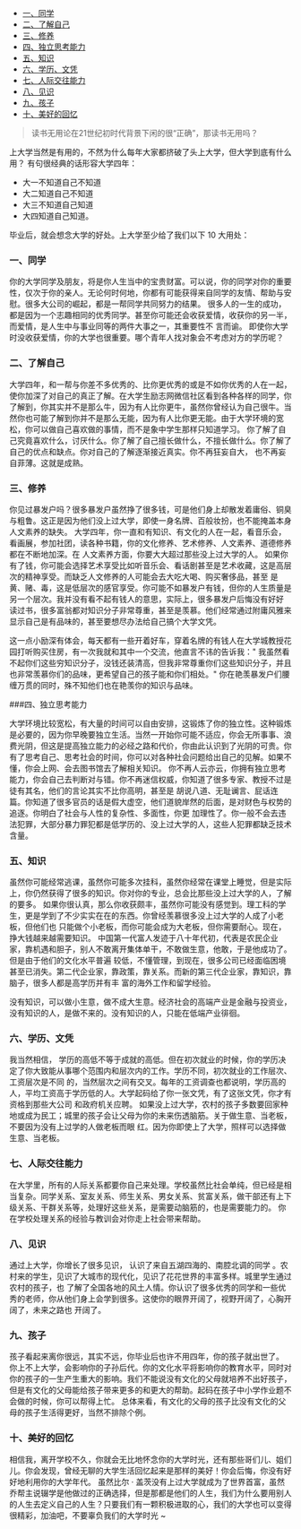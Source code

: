 
<!-- TOC -->

- [一、同学](#一同学)
- [二、了解自己](#二了解自己)
- [三、修养](#三修养)
- [四、独立思考能力](#四独立思考能力)
- [五、知识](#五知识)
- [六、学历、文凭](#六学历文凭)
- [七、人际交往能力](#七人际交往能力)
- [八、见识](#八见识)
- [九、孩子](#九孩子)
- [十、美好的回忆](#十美好的回忆)

<!-- /TOC -->

> 读书无用论在21世纪初时代背景下闲的很“正确”，那读书无用吗？

上大学当然是有用的，不然为什么每年大家都挤破了头上大学，但大学到底有什么用？ 有句很经典的话形容大学四年：
- 大一不知道自己不知道 
- 大二知道自己不知道 
- 大三不知道自己知道 
- 大四知道自己知道。

毕业后，就会想念大学的好处。上大学至少给了我们以下 10 大用处：


### 一、同学

你的大学同学及朋友，将是你人生当中的宝贵财富。可以说，你的同学对你的重要性，仅次于你的亲人。无论何时何地，你都有可能获得来自同学的友情、帮助与安 慰。很多大公司的崛起，都是一帮同学共同努力的结果。 很多人的一生的成功，都是因为一个志趣相同的优秀同学。甚至你可能还会收获爱情，收获你的另一半，而爱情，是人生中与事业同等的两件大事之一，其重要性不 言而谕。 即使你大学时没收获爱情，你的大学也很重要。哪个青年人找对象会不考虑对方的学历呢？

### 二、了解自己

大学四年，和一帮与你差不多优秀的、比你更优秀的或是不如你优秀的人在一起，使你加深了对自己的真正了解。在大学生励志网微信社区看到各种各样的同学，你 了解到，你其实并不是那么牛，因为有人比你更牛，虽然你曾经认为自己很牛。当然你也可能了解到你并不是那么无能，因为有人比你更无能。由于大学环境的宽 松，你可以做自己喜欢做的事情，而不是象中学生那样只知道学习。 你了解了自己究竟喜欢什么，讨厌什么。你了解了自己擅长做什么，不擅长做什么。你了解了自己的优点和缺点。你对自己的了解逐渐接近真实。你不再狂妄自大， 也不再妄自菲薄。这就是成熟。

### 三、修养

你见过暴发户吗？很多暴发户虽然挣了很多钱，可是他们身上却散发着庸俗、铜臭与粗鲁。这正是因为他们没上过大学，即使一身名牌、百般妆扮，也不能掩盖本身 人文素养的缺失。 大学四年，你一直和有知识、有文化的人在一起，看音乐会，看画展，参加社团，读各种书籍，你的文化修养、艺术修养、人文素养、道德修养都在不断地加深。在 人文素养方面，你要大大超过那些没上过大学的人。 如果你有了钱，你可能会选择艺术享受比如听音乐会、看话剧甚至是艺术收藏，这是高层次的精神享受。而缺乏人文修养的人可能会去大吃大喝、购买奢侈品，甚至 是黄、赌、毒，这是低层次的感官享受。你可能不如暴发户有钱，但你的人生质量是另一个层次。我并没有看不起有钱人的意思，实际上，很多暴发户后悔没有好好 读过书，很多富翁都对知识分子非常尊重，甚至是羡慕。他们经常通过附庸风雅来显示自己是有品味的，甚至要想尽办法给自己搞个大学文凭。

这一点小励深有体会，每天都有一些开着好车，穿着名牌的有钱人在大学城教授花园打听购买住房，有一次我就和其中一个交流，他直言不讳的告诉我：" 我虽然看 不起你们这些穷知识分子，没钱还装清高，但我非常尊重你们这些知识分子，并且也非常羡慕你们的品味，更希望自己的孩子能和你们相处。" 你在艳羡暴发户们腰缠万贯的同时，殊不知他们也在艳羡你的知识与品味。

###四、独立思考能力

大学环境比较宽松，有大量的时间可以自由安排，这锻炼了你的独立性。这种锻炼是必要的，因为你早晚要独立生活。当然一开始你可能不适应，你会无所事事、浪 费光阴，但这是提高独立能力的必经之路和代价，你由此认识到了光阴的可贵。你有了思考自己、思考社会的时间，你可以对各种社会问题给出自己的见解。如果不 懂，你会上网、会去图书馆去了解相关知识。 你不再人云亦云，你拥有独立思考能力，你会自己去判断对与错。你不再迷信权威，你知道了很多专家、教授不过是徒有其名，他们的言论其实不比你高明，甚至是 胡说八道、无耻谰言、屁话连篇。你知道了很多官员的话是假大虚空，他们道貌岸然的后面，是对财色与权势的追逐。你明白了社会与人性的复杂性、多面性，你更 加理性了。你一般不会去违法犯罪，大部分暴力罪犯都是低学历的、没上过大学的人，这些人犯罪都缺乏技术含量。

### 五、知识

虽然你可能经常逃课，虽然你可能多次挂科，虽然你经常在课堂上睡觉，但是实际上，你仍然获得了很多的知识。你对你的专业，总会比那些没上过大学的人，了解 的要多。 如果你很认真，那么你收获颇丰，虽然你可能没有感觉到。理工科的学生，更是学到了不少实实在在的东西。你曾经羡慕很多没上过大学的人成了小老板，但他们也 只能做个小老板，而你可能会成为大老板，但你需要耐心。现在，挣大钱越来越需要知识。 中国第一代富人发迹于八十年代初，代表是农民企业家，靠机遇和胆子，别人不敢离开集体单干，不敢做生意，他敢，于是他成功了。但是由于他们的文化水平普遍 较低，不懂管理，到现在，很多公司已经面临困境甚至已消失。第二代企业家，靠政策，靠关系。而新的第三代企业家，靠知识，靠脑子，很多人都是高学历并有丰 富的海外工作和留学经验。

没有知识，可以做小生意，做不成大生意。经济社会的高端产业是金融与投资业，没有知识的人，是做不来的。没有知识的人，只能在低端产业徘徊。

### 六、学历、文凭

我当然相信， 学历的高低不等于成就的高低。但在初次就业的时候，你的学历决定了你大致能从事哪个范围内和层次内的工作。学历不同，初次就业的工作层次、工资层次是不同 的，当然层次之间有交叉。每年的工资调查也都说明，学历高的人，平均工资高于学历低的人。大学起码给了你一张文凭，有了这张文凭，你才有资格到那些大公司 和政府机关应聘。 如果没上过大学，农村的孩子多数要回家种地或成为民工；城里的孩子会让父母为你的未来伤透脑筋。关于做生意、当老板，不要因为没有上过学的人做老板而眼 红。因为你即使上了大学，照样可以选择做生意、当老板。

### 七、人际交往能力

在大学里，所有的人际关系都要你自己来处理。学校虽然比社会单纯，但已经是相当复杂。同学关系、室友关系、师生关系、男女关系、贫富关系，做干部还有上下 级关系、干群关系等，处理好这些关系，是需要动脑筋的，也是需要能力的。 你在学校处理关系的经验与教训会对你走上社会带来帮助。

### 八、见识

通过上大学，你增长了很多见识， 认识了来自五湖四海的、南腔北调的同学 。农村来的学生，见识了大城市的现代化，见识了花花世界的丰富多样。城里学生通过农村的孩子，也 了解了全国各地的风土人情。你认识了很多优秀的同学和一些优秀的老师，你从他们身上会学到很多。这使你的眼界开阔了，视野开阔了，心胸开阔了，未来之路也 开阔了。

### 九、孩子

孩子看起来离你很远，其实不远，你毕业后也许不用四年，你的孩子就出世了。 你上不上大学，会影响你的子孙后代。你的文化水平将影响你的教育水平，同时对你的孩子的一生产生重大的影响。我们不能说没有文化的父母就培养不出好孩子， 但是有文化的父母能给孩子带来更多的和更大的帮助。起码在孩子中小学作业题不会做的时候，你可以帮得上忙。 总体来看，有文化的父母的孩子比没有文化的父母的孩子生活得更好，当然不排除个例。

### 十、美好的回忆

相信我，离开学校不久，你就会无比地怀念你的大学时光，还有那些哥们儿、姐们儿。你会发现，曾经无聊的大学生活回忆起来是那样的美好！你会后悔，你没有好好地利用你的大学年代。
虽然比尔 · 盖茨没有上过大学就成为了世界首富，虽然乔帮主说辍学是他做过的正确选择，但是那都是他们的人生，我们为什么要用别人的人生去定义自己的人生？只要我们有一颗积极进取的心，我们的大学也可以变得很精彩，加油吧，不要辜负我们的大学时光 ~


